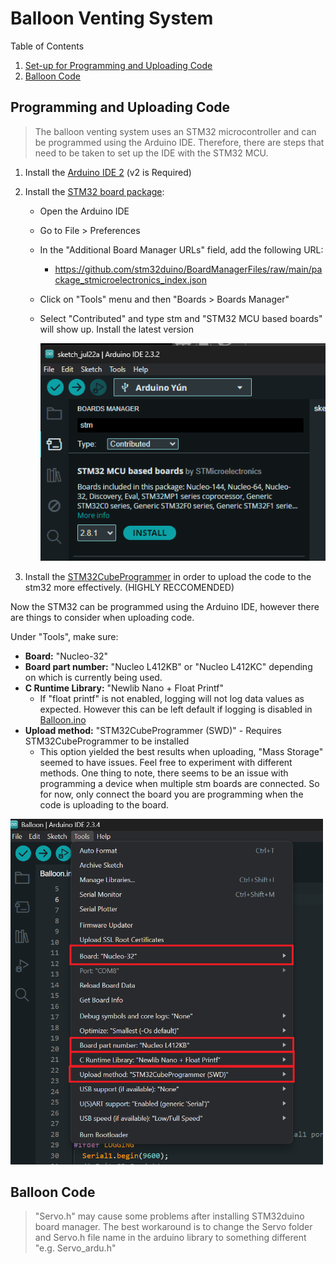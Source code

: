 # Balloon Venting System

Table of Contents

1. [Set-up for Programming and Uploading Code](#programming-and-uploading-code)
2. [Balloon Code](#balloon-code)

## Programming and Uploading Code

> The balloon venting system uses an STM32 microcontroller and can be programmed using the Arduino IDE. Therefore, there are steps that need to be taken to set up the IDE with the STM32 MCU.

1. Install the [Arduino IDE 2](https://www.arduino.cc/en/software) (v2 is Required)
2. Install the [STM32 board package](https://github.com/stm32duino/Arduino_Core_STM32/wiki/Getting-Started):

   - Open the Arduino IDE
   - Go to File > Preferences
   - In the "Additional Board Manager URLs" field, add the following URL:
     - <https://github.com/stm32duino/BoardManagerFiles/raw/main/package_stmicroelectronics_index.json>
   - Click on "Tools" menu and then "Boards > Boards Manager"
   - Select "Contributed" and type stm and "STM32 MCU based boards" will show up. Install the latest version

     ![STM32BoardManager](ScreenShots/26-04-33.png)

3. Install the [STM32CubeProgrammer](https://www.st.com/en/development-tools/stm32cubeprog.html) in order to upload the code to the stm32 more effectively. (HIGHLY RECCOMENDED)

Now the STM32 can be programmed using the Arduino IDE, however there are things to consider when uploading code.

Under "Tools", make sure:

- **Board:** "Nucleo-32"
- **Board part number:** "Nucleo L412KB" or "Nucleo L412KC" depending on which is currently being used.
- **C Runtime Library:** "Newlib Nano + Float Printf"
  - If "float printf" is not enabled, logging will not log data values as expected. However this can be left default if logging is disabled in [Balloon.ino](/BalloonCode/ArduinoIDE_Sketches/Balloon/Balloon.ino)
- **Upload method:** "STM32CubeProgrammer (SWD)" - Requires STM32CubeProgrammer to be installed
  - This option yielded the best results when uploading, "Mass Storage" seemed to have issues. Feel free to experiment with different methods. One thing to note, there seems to be an issue with programming a device when multiple stm boards are connected. So for now, only connect the board you are programming when the code is uploading to the board.

<img src="ScreenShots/26-03-29.png" width="500">

## Balloon Code

> "Servo.h" may cause some problems after installing STM32duino board manager. The best workaround is to change the Servo folder and Servo.h file name in the arduino library to something different "e.g. Servo_ardu.h"
